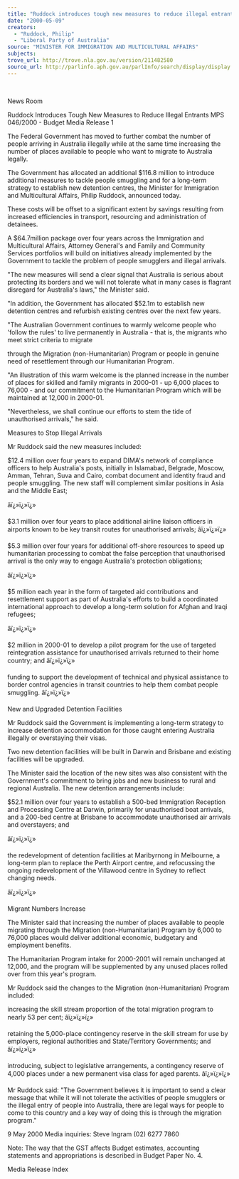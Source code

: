 ```yaml
---
title: "Ruddock introduces tough new measures to reduce illegal entrants."
date: "2000-05-09"
creators:
  - "Ruddock, Philip"
  - "Liberal Party of Australia"
source: "MINISTER FOR IMMIGRATION AND MULTICULTURAL AFFAIRS"
subjects:
trove_url: http://trove.nla.gov.au/version/211482580
source_url: http://parlinfo.aph.gov.au/parlInfo/search/display/display.w3p;query=Id%3A%22media/pressrel/8TG16%22
---
```


  

 News Room

 Ruddock Introduces Tough New Measures to Reduce Illegal Entrants MPS 046/2000 - Budget Media Release 1

 The Federal Government has moved to further combat the number of people arriving in Australia illegally while at the same time increasing the number of places available to people who want to migrate to Australia legally.

 The Government has allocated an additional $116.8 million to introduce additional measures to tackle people smuggling and for a long-term strategy to establish new detention centres, the Minister for Immigration and Multicultural Affairs, Philip Ruddock, announced today.

 These costs will be offset to a significant extent by savings resulting from increased efficiencies in transport, resourcing and administration of detainees.

 A $64.7million package over four years across the Immigration and Multicultural Affairs, Attorney General's and Family and Community Services portfolios will build on initiatives already implemented by the Government to tackle the problem of people smugglers and illegal arrivals.

 "The new measures will send a clear signal that Australia is serious about protecting its borders and we will not tolerate what in many cases is flagrant disregard for Australia's laws," the Minister said.

 "In addition, the Government has allocated $52.1m to establish new detention centres and refurbish existing centres over the next few years.

 "The Australian Government continues to warmly welcome people who 'follow the rules' to live permanently in Australia - that is, the migrants who meet strict criteria to migrate

 through the Migration (non-Humanitarian) Program or people in genuine need of resettlement through our Humanitarian Program.

 "An illustration of this warm welcome is the planned increase in the number of places for skilled and family migrants in 2000-01 - up 6,000 places to 76,000 - and our commitment to the Humanitarian Program which will be maintained at 12,000 in 2000-01.

 "Nevertheless, we shall continue our efforts to stem the tide of unauthorised arrivals," he said.

 Measures to Stop Illegal Arrivals

 Mr Ruddock said the new measures included:

 $12.4 million over four years to expand DIMA's network of compliance officers to help Australia's posts, initially in Islamabad, Belgrade, Moscow, Amman, Tehran, Suva and Cairo, combat document and identity fraud and people smuggling. The new staff will complement similar positions in Asia and the Middle East;

 âï¿»ï¿»ï¿»

 $3.1 million over four years to place additional airline liaison officers in airports known to be key transit routes for unauthorised arrivals; âï¿»ï¿»ï¿»

 $5.3 million over four years for additional off-shore resources to speed up humanitarian processing to combat the false perception that unauthorised arrival is the only way to engage Australia's protection obligations;

 âï¿»ï¿»ï¿»

 $5 million each year in the form of targeted aid contributions and resettlement support as part of Australia's efforts to build a coordinated international approach to develop a long-term solution for Afghan and Iraqi refugees;

 âï¿»ï¿»ï¿»

 $2 million in 2000-01 to develop a pilot program for the use of targeted reintegration assistance for unauthorised arrivals returned to their home country; and âï¿»ï¿»ï¿»

 funding to support the development of technical and physical assistance to border control agencies in transit countries to help them combat people smuggling. âï¿»ï¿»ï¿»

 New and Upgraded Detention Facilities

 Mr Ruddock said the Government is implementing a long-term strategy to increase detention accommodation for those caught entering Australia illegally or overstaying their visas.

 Two new detention facilities will be built in Darwin and Brisbane and existing facilities will be upgraded.

 The Minister said the location of the new sites was also consistent with the Government's commitment to bring jobs and new business to rural and regional Australia. The new detention arrangements include:

 $52.1 million over four years to establish a 500-bed Immigration Reception and Processing Centre at Darwin, primarily for unauthorised boat arrivals, and a 200-bed centre at Brisbane to accommodate unauthorised air arrivals and overstayers; and

 âï¿»ï¿»ï¿»

 the redevelopment of detention facilities at Maribyrnong in Melbourne, a long-term plan to replace the Perth Airport centre, and refocussing the ongoing redevelopment of the Villawood centre in Sydney to reflect changing needs.

 âï¿»ï¿»ï¿»

 Migrant Numbers Increase

 The Minister said that increasing the number of places available to people migrating through the Migration (non-Humanitarian) Program by 6,000 to 76,000 places would deliver additional economic, budgetary and employment benefits.

 The Humanitarian Program intake for 2000-2001 will remain unchanged at 12,000, and the program will be supplemented by any unused places rolled over from this year's program.

 Mr Ruddock said the changes to the Migration (non-Humanitarian) Program included:

 increasing the skill stream proportion of the total migration program to nearly 53 per cent; âï¿»ï¿»ï¿»

 retaining the 5,000-place contingency reserve in the skill stream for use by employers, regional authorities and State/Territory Governments; and âï¿»ï¿»ï¿»

 introducing, subject to legislative arrangements, a contingency reserve of 4,000 places under a new permanent visa class for aged parents. âï¿»ï¿»ï¿»

 Mr Ruddock said: "The Government believes it is important to send a clear message that while it will not tolerate the activities of people smugglers or the illegal entry of people into Australia, there are legal ways for people to come to this country and a key way of doing this is through the migration program."

 9 May 2000 Media inquiries: Steve Ingram (02) 6277 7860

 Note: The way that the GST affects Budget estimates, accounting statements and appropriations is described in Budget Paper No. 4.

 Media Release Index

  


